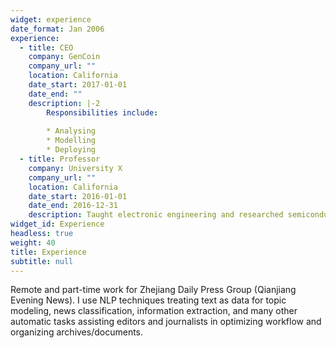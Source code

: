 ```yaml
---
widget: experience
date_format: Jan 2006
experience:
  - title: CEO
    company: GenCoin
    company_url: ""
    location: California
    date_start: 2017-01-01
    date_end: ""
    description: |-2
        Responsibilities include:
        
        * Analysing
        * Modelling
        * Deploying
  - title: Professor
    company: University X
    company_url: ""
    location: California
    date_start: 2016-01-01
    date_end: 2016-12-31
    description: Taught electronic engineering and researched semiconductor physics.
widget_id: Experience
headless: true
weight: 40
title: Experience
subtitle: null
---
```

Remote and part-time work for Zhejiang Daily Press Group (Qianjiang Evening News). I use NLP techniques treating text as data for topic modeling, news classification, information extraction, and many other automatic tasks assisting editors and journalists in optimizing workflow and organizing archives/documents.